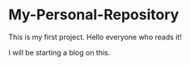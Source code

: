 # My-Personal-Repository

This is my first project.
Hello everyone who reads it!

I will be starting a blog on this.
